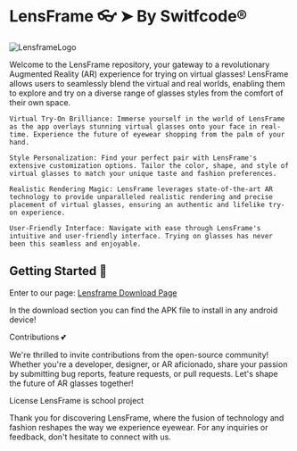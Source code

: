# LensFrame 👓 ➤ By Switfcode®

![LensframeLogo](https://lensframe.000webhostapp.com/images/computer.jpg)

Welcome to the LensFrame repository, your gateway to a revolutionary Augmented Reality (AR) experience for trying on virtual glasses! LensFrame allows users to seamlessly blend the virtual and real worlds, enabling them to explore and try on a diverse range of glasses styles from the comfort of their own space.


    Virtual Try-On Brilliance: Immerse yourself in the world of LensFrame as the app overlays stunning virtual glasses onto your face in real-time. Experience the future of eyewear shopping from the palm of your hand.

    Style Personalization: Find your perfect pair with LensFrame's extensive customization options. Tailor the color, shape, and style of virtual glasses to match your unique taste and fashion preferences.

    Realistic Rendering Magic: LensFrame leverages state-of-the-art AR technology to provide unparalleled realistic rendering and precise placement of virtual glasses, ensuring an authentic and lifelike try-on experience.

    User-Friendly Interface: Navigate with ease through LensFrame's intuitive and user-friendly interface. Trying on glasses has never been this seamless and enjoyable.

## Getting Started 🚀

Enter to our page:
[Lensframe Download Page](https://lensframe.000webhostapp.com/Descargas.html)

In the download section you can find the APK file to install in any android device!

Contributions 💕

We're thrilled to invite contributions from the open-source community! Whether you're a developer, designer, or AR aficionado, share your passion by submitting bug reports, feature requests, or pull requests. Let's shape the future of AR glasses together!

License
LensFrame is school project

Thank you for discovering LensFrame, where the fusion of technology and fashion reshapes the way we experience eyewear. For any inquiries or feedback, don't hesitate to connect with us.
